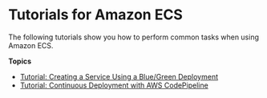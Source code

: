 # Tutorials for Amazon ECS<a name="ecs-tutorials"></a>

The following tutorials show you how to perform common tasks when using Amazon ECS\.

**Topics**
+ [Tutorial: Creating a Service Using a Blue/Green Deployment](create-blue-green.md)
+ [Tutorial: Continuous Deployment with AWS CodePipeline](ecs-cd-pipeline.md)